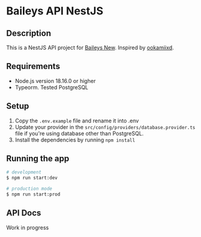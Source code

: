 # Baileys API NestJS

## Description

This is a NestJS API project for [Baileys New](https://github.com/WhiskeySockets/Baileys). Inspired by [ookamiixd](https://github.com/ookamiiixd/baileys-api).

## Requirements

- Node.js version 18.16.0 or higher
- Typeorm. Tested PostgreSQL

## Setup

1. Copy the `.env.example` file and rename it into .env
2. Update your provider in the `src/config/providers/database.provider.ts` file if you're using database other than PostgreSQL.
3. Install the dependencies by running `npm install`

## Running the app

```bash
# development
$ npm run start:dev

# production mode
$ npm run start:prod
```

## API Docs

Work in progress
